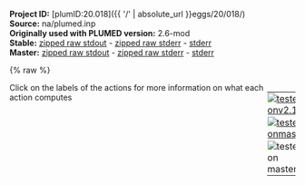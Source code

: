 **Project ID:** [plumID:20.018]({{ '/' | absolute_url }}eggs/20/018/)  
**Source:** na/plumed.inp  
**Originally used with PLUMED version:** 2.6-mod  
**Stable:** [zipped raw stdout](plumed.inp.plumed.stdout.txt.zip) - [zipped raw stderr](plumed.inp.plumed.stderr.txt.zip) - [stderr](plumed.inp.plumed.stderr)  
**Master:** [zipped raw stdout](plumed.inp.plumed_master.stdout.txt.zip) - [zipped raw stderr](plumed.inp.plumed_master.stderr.txt.zip) - [stderr](plumed.inp.plumed_master.stderr)  

{% raw %}
<div style="width: 100%; float:left">
<div style="width: 90%; float:left" id="value_details_data/na/plumed.inp"> Click on the labels of the actions for more information on what each action computes </div>
<div style="width: 10%; float:left"><table><tr><td style="padding:1px"><a href="plumed.inp.plumed.stderr"><img src="https://img.shields.io/badge/v2.10-failed-red.svg" alt="tested onv2.10" /></a></td></tr><tr><td style="padding:1px"><a href="plumed.inp.plumed_master.stderr"><img src="https://img.shields.io/badge/master-failed-red.svg" alt="tested onmaster" /></a></td></tr><tr><td style="padding:1px"><img src="https://img.shields.io/badge/with-LOAD-yellow.svg" alt="tested on master" /></td></tr>
</table></div></div>
<pre style="width=97%;">
<span class="plumedtooltip" style="color:green">UNITS<span class="right">This command sets the internal units for the code. <a href="https://www.plumed.org/doc-master/user-doc/html/_u_n_i_t_s.html" style="color:green">More details</a><i></i></span></span> <span class="plumedtooltip">LENGTH<span class="right">the units of lengths<i></i></span></span>=A <span class="plumedtooltip">TIME<span class="right">the units of time<i></i></span></span>=fs <span class="plumedtooltip">ENERGY<span class="right">the units of energy<i></i></span></span>=96.485

<span style="display:none;" id="data/na/plumed.inp">The UNITS action with label <b></b> calculates something</span><span class="plumedtooltip" style="color:green">LOAD<span class="right">Loads a library, possibly defining new actions. <a href="https://www.plumed.org/doc-master/user-doc/html/_l_o_a_d.html" style="color:green">More details</a><i></i></span></span> <span class="plumedtooltip">FILE<span class="right">file to be loaded<i></i></span></span>=<b name="data/na/plumed.inp">../src/bias/ReweightGeomFES.cpp</b>
<span class="plumedtooltip" style="color:green">LOAD<span class="right">Loads a library, possibly defining new actions. <a href="https://www.plumed.org/doc-master/user-doc/html/_l_o_a_d.html" style="color:green">More details</a><i></i></span></span> <span class="plumedtooltip">FILE<span class="right">file to be loaded<i></i></span></span>=PairEntropy.cpp

<span class="plumedtooltip" style="color:green">ENERGY<span class="right">Calculate the total potential energy of the simulation box. <a href="https://www.plumed.org/doc-master/user-doc/html/_e_n_e_r_g_y.html" style="color:green">More details</a><i></i></span></span> <span class="plumedtooltip">LABEL<span class="right">a label for the action so that its output can be referenced in the input to other actions<i></i></span></span>=<b name="data/na/plumed.inpene" onclick='showPath("data/na/plumed.inp","data/na/plumed.inpene","data/na/plumed.inpene","brown")'>ene</b>
<span style="display:none;" id="data/na/plumed.inpene">The ENERGY action with label <b>ene</b> calculates something</span><span class="plumedtooltip" style="color:green">VOLUME<span class="right">Calculate the volume of the simulation box. <a href="https://www.plumed.org/doc-master/user-doc/html/_v_o_l_u_m_e.html" style="color:green">More details</a><i></i></span></span> <span class="plumedtooltip">LABEL<span class="right">a label for the action so that its output can be referenced in the input to other actions<i></i></span></span>=<b name="data/na/plumed.inpvol" onclick='showPath("data/na/plumed.inp","data/na/plumed.inpvol","data/na/plumed.inpvol","brown")'>vol</b>
<br/><span style="display:none;" id="data/na/plumed.inpvol">The VOLUME action with label <b>vol</b> calculates the following quantities:<table  align="center" frame="void" width="95%" cellpadding="5%"><tr><td width="5%"><b> Quantity </b>  </td><td><b> Description </b> </td></tr><tr><td width="5%">vol.value</td><td>the volume of simulation box</td></tr></table></span><span class="plumedtooltip" style="color:green">COMBINE<span class="right">Calculate a polynomial combination of a set of other variables. <a href="https://www.plumed.org/doc-master/user-doc/html/_c_o_m_b_i_n_e.html" style="color:green">More details</a><i></i></span></span> <span class="plumedtooltip">ARG<span class="right">the values input to this function<i></i></span></span>=<b name="data/na/plumed.inpene">ene</b>,<b name="data/na/plumed.inpvol">vol</b> <span class="plumedtooltip">COEFFICIENTS<span class="right"> the coefficients of the arguments in your function<i></i></span></span>=1.0,1.0/1602176.5 <span class="plumedtooltip">PERIODIC<span class="right">if the output of your function is periodic then you should specify the periodicity of the function<i></i></span></span>=NO <span class="plumedtooltip">LABEL<span class="right">a label for the action so that its output can be referenced in the input to other actions<i></i></span></span>=<b name="data/na/plumed.inpenthalpy" onclick='showPath("data/na/plumed.inp","data/na/plumed.inpenthalpy","data/na/plumed.inpenthalpy","brown")'>enthalpy</b>
<span style="display:none;" id="data/na/plumed.inpenthalpy">The COMBINE action with label <b>enthalpy</b> calculates the following quantities:<table  align="center" frame="void" width="95%" cellpadding="5%"><tr><td width="5%"><b> Quantity </b>  </td><td><b> Description </b> </td></tr><tr><td width="5%">enthalpy.value</td><td>a linear compbination</td></tr></table></span><span class="plumedtooltip" style="color:green">COMBINE<span class="right">Calculate a polynomial combination of a set of other variables. <a href="https://www.plumed.org/doc-master/user-doc/html/_c_o_m_b_i_n_e.html" style="color:green">More details</a><i></i></span></span> <span class="plumedtooltip">ARG<span class="right">the values input to this function<i></i></span></span>=<b name="data/na/plumed.inpenthalpy">enthalpy</b> <span class="plumedtooltip">COEFFICIENTS<span class="right"> the coefficients of the arguments in your function<i></i></span></span>=1.0/250 <span class="plumedtooltip">PERIODIC<span class="right">if the output of your function is periodic then you should specify the periodicity of the function<i></i></span></span>=NO <span class="plumedtooltip">LABEL<span class="right">a label for the action so that its output can be referenced in the input to other actions<i></i></span></span>=<b name="data/na/plumed.inpsh" onclick='showPath("data/na/plumed.inp","data/na/plumed.inpsh","data/na/plumed.inpsh","brown")'>sh</b>
<br/><span style="display:none;" id="data/na/plumed.inpsh">The COMBINE action with label <b>sh</b> calculates the following quantities:<table  align="center" frame="void" width="95%" cellpadding="5%"><tr><td width="5%"><b> Quantity </b>  </td><td><b> Description </b> </td></tr><tr><td width="5%">sh.value</td><td>a linear compbination</td></tr></table></span><span class="plumedtooltip" style="color:green">COORDINATIONNUMBER<span class="right">Calculate the coordination numbers of atoms so that you can then calculate functions of the distribution of <a href="https://www.plumed.org/doc-master/user-doc/html/_c_o_o_r_d_i_n_a_t_i_o_n_n_u_m_b_e_r.html" style="color:green">More details</a><i></i></span></span> <span class="plumedtooltip">SPECIES<span class="right">this keyword is used for colvars such as coordination number<i></i></span></span>=1-250 <span class="plumedtooltip">SWITCH<span class="right">the switching function that it used in the construction of the contact matrix<i></i></span></span>={RATIONAL D_0=5.0 R_0=0.1 D_MAX=6.0} <span class="plumedtooltip">MOMENTS<span class="right">the list of moments that you would like to calculate<i></i></span></span>=2 <span class="plumedtooltip">LABEL<span class="right">a label for the action so that its output can be referenced in the input to other actions<i></i></span></span>=<b name="data/na/plumed.inpcn" onclick='showPath("data/na/plumed.inp","data/na/plumed.inpcn","data/na/plumed.inpcn","brown")'>cn</b>
<span style="display:none;" id="data/na/plumed.inpcn">The COORDINATIONNUMBER action with label <b>cn</b> calculates the following quantities:<table  align="center" frame="void" width="95%" cellpadding="5%"><tr><td width="5%"><b> Quantity </b>  </td><td><b> Description </b> </td></tr><tr><td width="5%">cn.moment</td><td>the moments of the distribution</td></tr><tr><td width="5%">cn.value</td><td>the coordination numbers of the specified atoms</td></tr></table></span><span class="plumedtooltip" style="color:green">Q6<span class="right">Calculate sixth order Steinhardt parameters. <a href="https://www.plumed.org/doc-master/user-doc/html/_q6.html" style="color:green">More details</a><i></i></span></span> <span class="plumedtooltip">SPECIES<span class="right">this keyword is used for colvars such as coordination number<i></i></span></span>=1-250 <span class="plumedtooltip">SWITCH<span class="right">the switching function that it used in the construction of the contact matrix<i></i></span></span>={RATIONAL D_0=5.0 R_0=0.1 D_MAX=6.0} <span class="plumedtooltip">MEAN<span class="right"> calculate the mean of all the quantities<i></i></span></span> <span class="plumedtooltip">LABEL<span class="right">a label for the action so that its output can be referenced in the input to other actions<i></i></span></span>=<b name="data/na/plumed.inpq6" onclick='showPath("data/na/plumed.inp","data/na/plumed.inpq6","data/na/plumed.inpq6","brown")'>q6</b>
<span style="display:none;" id="data/na/plumed.inpq6">The Q6 action with label <b>q6</b> calculates the following quantities:<table  align="center" frame="void" width="95%" cellpadding="5%"><tr><td width="5%"><b> Quantity </b>  </td><td><b> Description </b> </td></tr><tr><td width="5%">q6.mean</td><td>the mean of the colvars</td></tr><tr><td width="5%">q6.value</td><td>the norms of the vectors of spherical harmonic coefficients</td></tr></table></span><span class="plumedtooltip" style="color:green">LOCAL_AVERAGE<span class="right">Calculate averages over spherical regions centered on atoms <a href="https://www.plumed.org/doc-master/user-doc/html/_l_o_c_a_l__a_v_e_r_a_g_e.html" style="color:green">More details</a><i></i></span></span> <span class="plumedtooltip">SPECIES<span class="right">this keyword is used for colvars such as coordination number<i></i></span></span>=<b name="data/na/plumed.inpq6">q6</b> <span class="plumedtooltip">SWITCH<span class="right">the switching function that it used in the construction of the contact matrix<i></i></span></span>={RATIONAL D_0=5.0 R_0=0.1 D_MAX=6.0} <span class="plumedtooltip">MEAN<span class="right"> calculate the mean of all the quantities<i></i></span></span> <span class="plumedtooltip">LABEL<span class="right">a label for the action so that its output can be referenced in the input to other actions<i></i></span></span>=<b name="data/na/plumed.inpq6l" onclick='showPath("data/na/plumed.inp","data/na/plumed.inpq6l","data/na/plumed.inpq6l","brown")'>q6l</b>
<br/><span style="display:none;" id="data/na/plumed.inpq6l">The LOCAL_AVERAGE action with label <b>q6l</b> calculates the following quantities:<table  align="center" frame="void" width="95%" cellpadding="5%"><tr><td width="5%"><b> Quantity </b>  </td><td><b> Description </b> </td></tr><tr><td width="5%">q6l.mean</td><td>the mean of the colvars</td></tr><tr><td width="5%">q6l.value</td><td>the values of the local averages</td></tr></table></span><span class="plumedtooltip" style="color:green">LOWER_WALLS<span class="right">Defines a wall for the value of one or more collective variables, <a href="https://www.plumed.org/doc-master/user-doc/html/_l_o_w_e_r__w_a_l_l_s.html" style="color:green">More details</a><i></i></span></span> <span class="plumedtooltip">ARG<span class="right">the arguments on which the bias is acting<i></i></span></span>=<b name="data/na/plumed.inpq6l">q6l.mean</b> <span class="plumedtooltip">AT<span class="right">the positions of the wall<i></i></span></span>=0.0 <span class="plumedtooltip">KAPPA<span class="right">the force constant for the wall<i></i></span></span>=1.0 <span class="plumedtooltip">LABEL<span class="right">a label for the action so that its output can be referenced in the input to other actions<i></i></span></span>=<b name="data/na/plumed.inpdummy" onclick='showPath("data/na/plumed.inp","data/na/plumed.inpdummy","data/na/plumed.inpdummy","brown")'>dummy</b>
<br/><span style="display:none;" id="data/na/plumed.inpdummy">The LOWER_WALLS action with label <b>dummy</b> calculates the following quantities:<table  align="center" frame="void" width="95%" cellpadding="5%"><tr><td width="5%"><b> Quantity </b>  </td><td><b> Description </b> </td></tr><tr><td width="5%">dummy.bias</td><td>the instantaneous value of the bias potential</td></tr><tr><td width="5%">dummy.force2</td><td>the instantaneous value of the squared force due to this bias potential</td></tr></table></span><span class="plumedtooltip" style="color:green">PAIRENTROPY<span class="right">Calculate the KL Entropy from the radial distribution function <a href="https://www.plumed.org/doc-master/user-doc/html/_p_a_i_r_e_n_t_r_o_p_y.html" style="color:green">More details</a><i></i></span></span> ...
  <span class="plumedtooltip">ATOMS<span class="right">the atoms that are being used to calculate the RDF<i></i></span></span>=1-250
  <span class="plumedtooltip">MAXR<span class="right">the maximum distance to use for the rdf<i></i></span></span>=6.5
  <span class="plumedtooltip">SIGMA<span class="right"> an alternative method for specifying the bandwidth instead of using the BANDWIDTH keyword<i></i></span></span>=0.125
  NHIST=130
  <span class="plumedtooltip">LABEL<span class="right">a label for the action so that its output can be referenced in the input to other actions<i></i></span></span>=<b name="data/na/plumed.inpss" onclick='showPath("data/na/plumed.inp","data/na/plumed.inpss","data/na/plumed.inpss","brown")'>ss</b>
... PAIRENTROPY
<br/><span style="display:none;" id="data/na/plumed.inpss">The PAIRENTROPY action with label <b>ss</b> calculates the following quantities:<table  align="center" frame="void" width="95%" cellpadding="5%"><tr><td width="5%"><b> Quantity </b>  </td><td><b> Description </b> </td></tr><tr><td width="5%">ss.value</td><td>the KL-entropy that is computed from the radial distribution function</td></tr></table></span><span class="plumedtooltip" style="color:green">METAD<span class="right">Used to performed metadynamics on one or more collective variables. <a href="https://www.plumed.org/doc-master/user-doc/html/_m_e_t_a_d.html" style="color:green">More details</a><i></i></span></span> ...
  <span class="plumedtooltip">ARG<span class="right">the labels of the scalars on which the bias will act<i></i></span></span>=<b name="data/na/plumed.inpsh">sh</b>,<b name="data/na/plumed.inpss">ss</b>
  <span class="plumedtooltip">SIGMA<span class="right">the widths of the Gaussian hills<i></i></span></span>=0.002,0.10
  <span class="plumedtooltip">HEIGHT<span class="right">the heights of the Gaussian hills<i></i></span></span>=0.025
  <span class="plumedtooltip">PACE<span class="right">the frequency for hill addition<i></i></span></span>=2500
  <span class="plumedtooltip">BIASFACTOR<span class="right">use well tempered metadynamics and use this bias factor<i></i></span></span>=30
  <span class="plumedtooltip">TEMP<span class="right">the system temperature - this is only needed if you are doing well-tempered metadynamics<i></i></span></span>=375
  <span class="plumedtooltip">GRID_MIN<span class="right">the lower bounds for the grid<i></i></span></span>=-1.10,-6.0
  <span class="plumedtooltip">GRID_MAX<span class="right">the upper bounds for the grid<i></i></span></span>=-0.95,-1.0
  <span class="plumedtooltip">GRID_BIN<span class="right">the number of bins for the grid<i></i></span></span>=750,500
  <span class="plumedtooltip">CALC_RCT<span class="right"> calculate the c(t) reweighting factor and use that to obtain the normalized bias [rbias=bias-rct]<i></i></span></span>
  <span class="plumedtooltip">RCT_USTRIDE<span class="right">the update stride for calculating the c(t) reweighting factor<i></i></span></span>=1
  <span class="plumedtooltip">LABEL<span class="right">a label for the action so that its output can be referenced in the input to other actions<i></i></span></span>=<b name="data/na/plumed.inpb1" onclick='showPath("data/na/plumed.inp","data/na/plumed.inpb1","data/na/plumed.inpb1","brown")'>b1</b>
... METAD
<br/><span style="display:none;" id="data/na/plumed.inpb1">The METAD action with label <b>b1</b> calculates the following quantities:<table  align="center" frame="void" width="95%" cellpadding="5%"><tr><td width="5%"><b> Quantity </b>  </td><td><b> Description </b> </td></tr><tr><td width="5%">b1.bias</td><td>the instantaneous value of the bias potential</td></tr><tr><td width="5%">b1.rbias</td><td>the instantaneous value of the bias normalized using the c(t) reweighting factor [rbias=bias-rct]</td></tr><tr><td width="5%">b1.rct</td><td>the reweighting factor c(t)</td></tr></table></span><span class="plumedtooltip" style="color:green">REWEIGHT_METAD<span class="right">Calculate the weights configurations should contribute to the histogram in a simulation in which a metadynamics bias acts upon the system. <a href="https://www.plumed.org/doc-master/user-doc/html/_r_e_w_e_i_g_h_t__m_e_t_a_d.html" style="color:green">More details</a><i></i></span></span>                <span class="plumedtooltip">TEMP<span class="right">the system temperature<i></i></span></span>=375 <span class="plumedtooltip">LABEL<span class="right">a label for the action so that its output can be referenced in the input to other actions<i></i></span></span>=<b name="data/na/plumed.inpbias" onclick='showPath("data/na/plumed.inp","data/na/plumed.inpbias","data/na/plumed.inpbias","brown")'>bias</b>
<span style="display:none;" id="data/na/plumed.inpbias">The REWEIGHT_METAD action with label <b>bias</b> calculates the following quantities:<table  align="center" frame="void" width="95%" cellpadding="5%"><tr><td width="5%"><b> Quantity </b>  </td><td><b> Description </b> </td></tr><tr><td width="5%">bias.value</td><td>the weight to use for this frame to negate the effect the metadynamics bias</td></tr></table></span><span class="plumedtooltip" style="color:green">REWEIGHT_GEOMFES<span class="right">This action is not part of PLUMED and was included by using a LOAD command <a href="https://www.plumed.org/doc-master/user-doc/html/_l_o_a_d.html" style="color:green">More details</a><i></i></span></span> ARG=<b name="data/na/plumed.inpss">ss</b>       TEMP=375 LABEL=<b name="data/na/plumed.inpgss" onclick='showPath("data/na/plumed.inp","data/na/plumed.inpgss","data/na/plumed.inpgss","brown")'>gss</b>
<span class="plumedtooltip" style="color:green">REWEIGHT_GEOMFES<span class="right">This action is not part of PLUMED and was included by using a LOAD command <a href="https://www.plumed.org/doc-master/user-doc/html/_l_o_a_d.html" style="color:green">More details</a><i></i></span></span> ARG=<b name="data/na/plumed.inpq6l">q6l.mean</b> TEMP=375 LABEL=<b name="data/na/plumed.inpgq6l" onclick='showPath("data/na/plumed.inp","data/na/plumed.inpgq6l","data/na/plumed.inpgq6l","brown")'>gq6l</b>
<br/><span class="plumedtooltip" style="color:green">HISTOGRAM<span class="right">Accumulate the average probability density along a few CVs from a trajectory. <a href="https://www.plumed.org/doc-master/user-doc/html/_h_i_s_t_o_g_r_a_m.html" style="color:green">More details</a><i></i></span></span> <span class="plumedtooltip">ARG<span class="right">the quantities that are being used to construct the histogram<i></i></span></span>=<b name="data/na/plumed.inpss">ss</b> <span class="plumedtooltip">GRID_MIN<span class="right"> the lower bounds for the grid<i></i></span></span>=-6.0 <span class="plumedtooltip">GRID_MAX<span class="right"> the upper bounds for the grid<i></i></span></span>=-1.0 <span class="plumedtooltip">GRID_BIN<span class="right">the number of bins for the grid<i></i></span></span>=1000 <span class="plumedtooltip">BANDWIDTH<span class="right">the bandwidths for kernel density esimtation<i></i></span></span>=0.02 <span class="plumedtooltip">LOGWEIGHTS<span class="right">the logarithm of the quantity to use as the weights when calculating averages<i></i></span></span>=<b name="data/na/plumed.inpbias">bias</b> <span class="plumedtooltip">LABEL<span class="right">a label for the action so that its output can be referenced in the input to other actions<i></i></span></span>=<b name="data/na/plumed.inphss" onclick='showPath("data/na/plumed.inp","data/na/plumed.inphss","data/na/plumed.inphss","brown")'>hss</b>
<span style="display:none;" id="data/na/plumed.inphss">The HISTOGRAM action with label <b>hss</b> calculates the following quantities:<table  align="center" frame="void" width="95%" cellpadding="5%"><tr><td width="5%"><b> Quantity </b>  </td><td><b> Description </b> </td></tr><tr><td width="5%">hss.value</td><td>the estimate of the histogram as a function of the argument that was obtained</td></tr></table></span><span class="plumedtooltip" style="color:green">HISTOGRAM<span class="right">Accumulate the average probability density along a few CVs from a trajectory. <a href="https://www.plumed.org/doc-master/user-doc/html/_h_i_s_t_o_g_r_a_m.html" style="color:green">More details</a><i></i></span></span> <span class="plumedtooltip">ARG<span class="right">the quantities that are being used to construct the histogram<i></i></span></span>=<b name="data/na/plumed.inpq6l">q6l.mean</b> <span class="plumedtooltip">GRID_MIN<span class="right"> the lower bounds for the grid<i></i></span></span>=0.05 <span class="plumedtooltip">GRID_MAX<span class="right"> the upper bounds for the grid<i></i></span></span>=0.5 <span class="plumedtooltip">GRID_BIN<span class="right">the number of bins for the grid<i></i></span></span>=900 <span class="plumedtooltip">BANDWIDTH<span class="right">the bandwidths for kernel density esimtation<i></i></span></span>=0.004 <span class="plumedtooltip">LOGWEIGHTS<span class="right">the logarithm of the quantity to use as the weights when calculating averages<i></i></span></span>=<b name="data/na/plumed.inpbias">bias</b> <span class="plumedtooltip">LABEL<span class="right">a label for the action so that its output can be referenced in the input to other actions<i></i></span></span>=<b name="data/na/plumed.inphq6l" onclick='showPath("data/na/plumed.inp","data/na/plumed.inphq6l","data/na/plumed.inphq6l","brown")'>hq6l</b>
<span style="display:none;" id="data/na/plumed.inphq6l">The HISTOGRAM action with label <b>hq6l</b> calculates the following quantities:<table  align="center" frame="void" width="95%" cellpadding="5%"><tr><td width="5%"><b> Quantity </b>  </td><td><b> Description </b> </td></tr><tr><td width="5%">hq6l.value</td><td>the estimate of the histogram as a function of the argument that was obtained</td></tr></table></span><span class="plumedtooltip" style="color:green">HISTOGRAM<span class="right">Accumulate the average probability density along a few CVs from a trajectory. <a href="https://www.plumed.org/doc-master/user-doc/html/_h_i_s_t_o_g_r_a_m.html" style="color:green">More details</a><i></i></span></span> <span class="plumedtooltip">ARG<span class="right">the quantities that are being used to construct the histogram<i></i></span></span>=<b name="data/na/plumed.inpss">ss</b> <span class="plumedtooltip">GRID_MIN<span class="right"> the lower bounds for the grid<i></i></span></span>=-6.0 <span class="plumedtooltip">GRID_MAX<span class="right"> the upper bounds for the grid<i></i></span></span>=-1.0 <span class="plumedtooltip">GRID_BIN<span class="right">the number of bins for the grid<i></i></span></span>=1000 <span class="plumedtooltip">BANDWIDTH<span class="right">the bandwidths for kernel density esimtation<i></i></span></span>=0.02 <span class="plumedtooltip">LOGWEIGHTS<span class="right">the logarithm of the quantity to use as the weights when calculating averages<i></i></span></span>=<b name="data/na/plumed.inpbias">bias</b>,gss <span class="plumedtooltip">LABEL<span class="right">a label for the action so that its output can be referenced in the input to other actions<i></i></span></span>=<b name="data/na/plumed.inphssg" onclick='showPath("data/na/plumed.inp","data/na/plumed.inphssg","data/na/plumed.inphssg","brown")'>hssg</b>
<span style="display:none;" id="data/na/plumed.inphssg">The HISTOGRAM action with label <b>hssg</b> calculates the following quantities:<table  align="center" frame="void" width="95%" cellpadding="5%"><tr><td width="5%"><b> Quantity </b>  </td><td><b> Description </b> </td></tr><tr><td width="5%">hssg.value</td><td>the estimate of the histogram as a function of the argument that was obtained</td></tr></table></span><span class="plumedtooltip" style="color:green">HISTOGRAM<span class="right">Accumulate the average probability density along a few CVs from a trajectory. <a href="https://www.plumed.org/doc-master/user-doc/html/_h_i_s_t_o_g_r_a_m.html" style="color:green">More details</a><i></i></span></span> <span class="plumedtooltip">ARG<span class="right">the quantities that are being used to construct the histogram<i></i></span></span>=<b name="data/na/plumed.inpq6l">q6l.mean</b> <span class="plumedtooltip">GRID_MIN<span class="right"> the lower bounds for the grid<i></i></span></span>=0.05 <span class="plumedtooltip">GRID_MAX<span class="right"> the upper bounds for the grid<i></i></span></span>=0.5 <span class="plumedtooltip">GRID_BIN<span class="right">the number of bins for the grid<i></i></span></span>=900 <span class="plumedtooltip">BANDWIDTH<span class="right">the bandwidths for kernel density esimtation<i></i></span></span>=0.004 <span class="plumedtooltip">LOGWEIGHTS<span class="right">the logarithm of the quantity to use as the weights when calculating averages<i></i></span></span>=<b name="data/na/plumed.inpbias">bias</b>,gq6l <span class="plumedtooltip">LABEL<span class="right">a label for the action so that its output can be referenced in the input to other actions<i></i></span></span>=<b name="data/na/plumed.inphq6lg" onclick='showPath("data/na/plumed.inp","data/na/plumed.inphq6lg","data/na/plumed.inphq6lg","brown")'>hq6lg</b>
<br/><span style="display:none;" id="data/na/plumed.inphq6lg">The HISTOGRAM action with label <b>hq6lg</b> calculates the following quantities:<table  align="center" frame="void" width="95%" cellpadding="5%"><tr><td width="5%"><b> Quantity </b>  </td><td><b> Description </b> </td></tr><tr><td width="5%">hq6lg.value</td><td>the estimate of the histogram as a function of the argument that was obtained</td></tr></table></span><span class="plumedtooltip" style="color:green">CONVERT_TO_FES<span class="right">Convert a histogram to a free energy surface. <a href="https://www.plumed.org/doc-master/user-doc/html/_c_o_n_v_e_r_t__t_o__f_e_s.html" style="color:green">More details</a><i></i></span></span> <span class="plumedtooltip">GRID<span class="right">the histogram that you would like to convert into a free energy surface (old syntax)<i></i></span></span>=<b name="data/na/plumed.inphss">hss</b>   <span class="plumedtooltip">TEMP<span class="right">the temperature at which you are operating<i></i></span></span>=375 <span class="plumedtooltip">LABEL<span class="right">a label for the action so that its output can be referenced in the input to other actions<i></i></span></span>=<b name="data/na/plumed.inpfss" onclick='showPath("data/na/plumed.inp","data/na/plumed.inpfss","data/na/plumed.inpfss","brown")'>fss</b>
<span style="display:none;" id="data/na/plumed.inpfss">The CONVERT_TO_FES action with label <b>fss</b> calculates the following quantities:<table  align="center" frame="void" width="95%" cellpadding="5%"><tr><td width="5%"><b> Quantity </b>  </td><td><b> Description </b> </td></tr><tr><td width="5%">fss.value</td><td>the free energy surface</td></tr></table></span><span class="plumedtooltip" style="color:green">CONVERT_TO_FES<span class="right">Convert a histogram to a free energy surface. <a href="https://www.plumed.org/doc-master/user-doc/html/_c_o_n_v_e_r_t__t_o__f_e_s.html" style="color:green">More details</a><i></i></span></span> <span class="plumedtooltip">GRID<span class="right">the histogram that you would like to convert into a free energy surface (old syntax)<i></i></span></span>=<b name="data/na/plumed.inphq6l">hq6l</b>  <span class="plumedtooltip">TEMP<span class="right">the temperature at which you are operating<i></i></span></span>=375 <span class="plumedtooltip">LABEL<span class="right">a label for the action so that its output can be referenced in the input to other actions<i></i></span></span>=<b name="data/na/plumed.inpfq6l" onclick='showPath("data/na/plumed.inp","data/na/plumed.inpfq6l","data/na/plumed.inpfq6l","brown")'>fq6l</b>
<span style="display:none;" id="data/na/plumed.inpfq6l">The CONVERT_TO_FES action with label <b>fq6l</b> calculates the following quantities:<table  align="center" frame="void" width="95%" cellpadding="5%"><tr><td width="5%"><b> Quantity </b>  </td><td><b> Description </b> </td></tr><tr><td width="5%">fq6l.value</td><td>the free energy surface</td></tr></table></span><span class="plumedtooltip" style="color:green">CONVERT_TO_FES<span class="right">Convert a histogram to a free energy surface. <a href="https://www.plumed.org/doc-master/user-doc/html/_c_o_n_v_e_r_t__t_o__f_e_s.html" style="color:green">More details</a><i></i></span></span> <span class="plumedtooltip">GRID<span class="right">the histogram that you would like to convert into a free energy surface (old syntax)<i></i></span></span>=<b name="data/na/plumed.inphssg">hssg</b>  <span class="plumedtooltip">TEMP<span class="right">the temperature at which you are operating<i></i></span></span>=375 <span class="plumedtooltip">LABEL<span class="right">a label for the action so that its output can be referenced in the input to other actions<i></i></span></span>=<b name="data/na/plumed.inpfssg" onclick='showPath("data/na/plumed.inp","data/na/plumed.inpfssg","data/na/plumed.inpfssg","brown")'>fssg</b>
<span style="display:none;" id="data/na/plumed.inpfssg">The CONVERT_TO_FES action with label <b>fssg</b> calculates the following quantities:<table  align="center" frame="void" width="95%" cellpadding="5%"><tr><td width="5%"><b> Quantity </b>  </td><td><b> Description </b> </td></tr><tr><td width="5%">fssg.value</td><td>the free energy surface</td></tr></table></span><span class="plumedtooltip" style="color:green">CONVERT_TO_FES<span class="right">Convert a histogram to a free energy surface. <a href="https://www.plumed.org/doc-master/user-doc/html/_c_o_n_v_e_r_t__t_o__f_e_s.html" style="color:green">More details</a><i></i></span></span> <span class="plumedtooltip">GRID<span class="right">the histogram that you would like to convert into a free energy surface (old syntax)<i></i></span></span>=<b name="data/na/plumed.inphq6lg">hq6lg</b> <span class="plumedtooltip">TEMP<span class="right">the temperature at which you are operating<i></i></span></span>=375 <span class="plumedtooltip">LABEL<span class="right">a label for the action so that its output can be referenced in the input to other actions<i></i></span></span>=<b name="data/na/plumed.inpfq6lg" onclick='showPath("data/na/plumed.inp","data/na/plumed.inpfq6lg","data/na/plumed.inpfq6lg","brown")'>fq6lg</b>
<br/><span style="display:none;" id="data/na/plumed.inpfq6lg">The CONVERT_TO_FES action with label <b>fq6lg</b> calculates the following quantities:<table  align="center" frame="void" width="95%" cellpadding="5%"><tr><td width="5%"><b> Quantity </b>  </td><td><b> Description </b> </td></tr><tr><td width="5%">fq6lg.value</td><td>the free energy surface</td></tr></table></span><span class="plumedtooltip" style="color:green">DUMPGRID<span class="right">Output the function on the grid to a file with the PLUMED grid format. <a href="https://www.plumed.org/doc-master/user-doc/html/_d_u_m_p_g_r_i_d.html" style="color:green">More details</a><i></i></span></span> <span class="plumedtooltip">GRID<span class="right">the grid you would like to print (can also use ARG for specifying what is being printed)<i></i></span></span>=<b name="data/na/plumed.inpfss">fss</b>   <span class="plumedtooltip">FILE<span class="right"> the file on which to write the grid<i></i></span></span>=fesss   <span class="plumedtooltip">STRIDE<span class="right"> the frequency with which the grid should be output to the file<i></i></span></span>=10000000
<span class="plumedtooltip" style="color:green">DUMPGRID<span class="right">Output the function on the grid to a file with the PLUMED grid format. <a href="https://www.plumed.org/doc-master/user-doc/html/_d_u_m_p_g_r_i_d.html" style="color:green">More details</a><i></i></span></span> <span class="plumedtooltip">GRID<span class="right">the grid you would like to print (can also use ARG for specifying what is being printed)<i></i></span></span>=<b name="data/na/plumed.inpfq6l">fq6l</b>  <span class="plumedtooltip">FILE<span class="right"> the file on which to write the grid<i></i></span></span>=fesq6l  <span class="plumedtooltip">STRIDE<span class="right"> the frequency with which the grid should be output to the file<i></i></span></span>=10000000
<span class="plumedtooltip" style="color:green">DUMPGRID<span class="right">Output the function on the grid to a file with the PLUMED grid format. <a href="https://www.plumed.org/doc-master/user-doc/html/_d_u_m_p_g_r_i_d.html" style="color:green">More details</a><i></i></span></span> <span class="plumedtooltip">GRID<span class="right">the grid you would like to print (can also use ARG for specifying what is being printed)<i></i></span></span>=<b name="data/na/plumed.inpfssg">fssg</b>  <span class="plumedtooltip">FILE<span class="right"> the file on which to write the grid<i></i></span></span>=fesssg  <span class="plumedtooltip">STRIDE<span class="right"> the frequency with which the grid should be output to the file<i></i></span></span>=10000000
<span class="plumedtooltip" style="color:green">DUMPGRID<span class="right">Output the function on the grid to a file with the PLUMED grid format. <a href="https://www.plumed.org/doc-master/user-doc/html/_d_u_m_p_g_r_i_d.html" style="color:green">More details</a><i></i></span></span> <span class="plumedtooltip">GRID<span class="right">the grid you would like to print (can also use ARG for specifying what is being printed)<i></i></span></span>=<b name="data/na/plumed.inpfq6lg">fq6lg</b> <span class="plumedtooltip">FILE<span class="right"> the file on which to write the grid<i></i></span></span>=fesq6lg <span class="plumedtooltip">STRIDE<span class="right"> the frequency with which the grid should be output to the file<i></i></span></span>=10000000

<span class="plumedtooltip" style="color:green">FLUSH<span class="right">This command instructs plumed to flush all the open files with a user specified frequency. <a href="https://www.plumed.org/doc-master/user-doc/html/_f_l_u_s_h.html" style="color:green">More details</a><i></i></span></span> <span class="plumedtooltip">STRIDE<span class="right">the frequency with which all the open files should be flushed<i></i></span></span>=50000
<span class="plumedtooltip" style="color:green">PRINT<span class="right">Print quantities to a file. <a href="https://www.plumed.org/doc-master/user-doc/html/_p_r_i_n_t.html" style="color:green">More details</a><i></i></span></span> <span class="plumedtooltip">ARG<span class="right">the labels of the values that you would like to print to the file<i></i></span></span>=<b name="data/na/plumed.inpsh">sh</b>,<b name="data/na/plumed.inpss">ss</b>,<b name="data/na/plumed.inpq6l">q6l.mean</b>,<b name="data/na/plumed.inpb1">b1.bias</b>,<b name="data/na/plumed.inpb1">b1.rct</b> <span class="plumedtooltip">STRIDE<span class="right"> the frequency with which the quantities of interest should be output<i></i></span></span>=50000 <span class="plumedtooltip">FILE<span class="right">the name of the file on which to output these quantities<i></i></span></span>=colvar
</pre>
{% endraw %}
